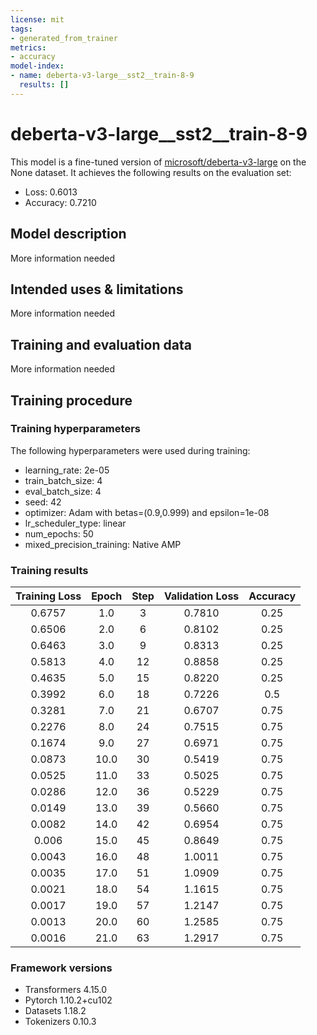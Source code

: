 ```yaml
---
license: mit
tags:
- generated_from_trainer
metrics:
- accuracy
model-index:
- name: deberta-v3-large__sst2__train-8-9
  results: []
---
```


<!-- This model card has been generated automatically according to the information the Trainer had access to. You
should probably proofread and complete it, then remove this comment. -->

# deberta-v3-large__sst2__train-8-9

This model is a fine-tuned version of [microsoft/deberta-v3-large](https://huggingface.co/microsoft/deberta-v3-large) on the None dataset.
It achieves the following results on the evaluation set:
- Loss: 0.6013
- Accuracy: 0.7210

## Model description

More information needed

## Intended uses & limitations

More information needed

## Training and evaluation data

More information needed

## Training procedure

### Training hyperparameters

The following hyperparameters were used during training:
- learning_rate: 2e-05
- train_batch_size: 4
- eval_batch_size: 4
- seed: 42
- optimizer: Adam with betas=(0.9,0.999) and epsilon=1e-08
- lr_scheduler_type: linear
- num_epochs: 50
- mixed_precision_training: Native AMP

### Training results

| Training Loss | Epoch | Step | Validation Loss | Accuracy |
|:-------------:|:-----:|:----:|:---------------:|:--------:|
| 0.6757        | 1.0   | 3    | 0.7810          | 0.25     |
| 0.6506        | 2.0   | 6    | 0.8102          | 0.25     |
| 0.6463        | 3.0   | 9    | 0.8313          | 0.25     |
| 0.5813        | 4.0   | 12   | 0.8858          | 0.25     |
| 0.4635        | 5.0   | 15   | 0.8220          | 0.25     |
| 0.3992        | 6.0   | 18   | 0.7226          | 0.5      |
| 0.3281        | 7.0   | 21   | 0.6707          | 0.75     |
| 0.2276        | 8.0   | 24   | 0.7515          | 0.75     |
| 0.1674        | 9.0   | 27   | 0.6971          | 0.75     |
| 0.0873        | 10.0  | 30   | 0.5419          | 0.75     |
| 0.0525        | 11.0  | 33   | 0.5025          | 0.75     |
| 0.0286        | 12.0  | 36   | 0.5229          | 0.75     |
| 0.0149        | 13.0  | 39   | 0.5660          | 0.75     |
| 0.0082        | 14.0  | 42   | 0.6954          | 0.75     |
| 0.006         | 15.0  | 45   | 0.8649          | 0.75     |
| 0.0043        | 16.0  | 48   | 1.0011          | 0.75     |
| 0.0035        | 17.0  | 51   | 1.0909          | 0.75     |
| 0.0021        | 18.0  | 54   | 1.1615          | 0.75     |
| 0.0017        | 19.0  | 57   | 1.2147          | 0.75     |
| 0.0013        | 20.0  | 60   | 1.2585          | 0.75     |
| 0.0016        | 21.0  | 63   | 1.2917          | 0.75     |


### Framework versions

- Transformers 4.15.0
- Pytorch 1.10.2+cu102
- Datasets 1.18.2
- Tokenizers 0.10.3
